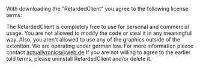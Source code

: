 With downloading the "RetardedClient" you agree to the following license terms:

The RetardedClient is completely free to use for personal and commercial usage. You are not allowed to modify the code or steal it in any meaningfull way. Also, you aren't allowed to use any of the graphics outside of the extention.
We are operating under german law.
For more information please contact actuallyronics@web.de
If you are not willing to agree to the earlier told terms, please uninstall RetardedClient and/or delete it.
 
